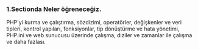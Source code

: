 ### 1.Sectionda Neler öğreneceğiz.
PHP'yi kurma ve çalıştırma, sözdizimi, operatörler, değişkenler ve veri tipleri,
kontrol yapıları, fonksiyonlar, tip dönüştürme ve hata yönetimi,
PHP.ini ve web sunucusu üzerinde çalışma, diziler ve zamanlar ile çalışma ve daha fazlası.


